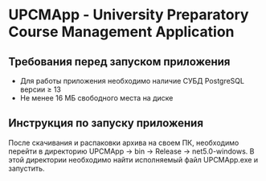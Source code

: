 # UPCMApp - University Preparatory Course Management Application

## Требования перед запуском приложения

* Для работы приложения необходимо наличие СУБД PostgreSQL версии ≥ 13
* Не менее 16 МБ свободного места на диске

## Инструкция по запуску приложения

После скачивания и распаковки архива на своем ПК, необходимо перейти в директорию UPCMApp → bin → Release → net5.0-windows. В этой директории необходимо найти исполняемый файл UPCMApp.exe и запустить.
